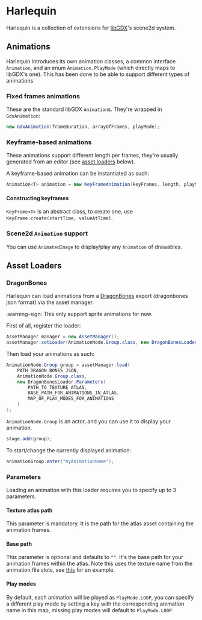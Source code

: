 # Harlequin

Harlequin is a collection of extensions for [libGDX](https://github.com/libgdx/libgdx)'s scene2d system.

## Animations

Harlequin introduces its own animation classes, a common interface `Animation`, and an enum `Animation.PlayMode` (which directly maps to libGDX's one). This has been done to be able to support different types of animations

### Fixed frames animations

These are the standard libGDX `Animation`s. They're wrapped in `GdxAnimation`:

```java
new GdxAnimation(frameDuration, arrayOfFrames, playMode);
```

### Keyframe-based animations

These animations support different length per frames, they're usually generated from an editor (see [asset loaders](#asset-loaders) below).

A keyframe-based animation can be instantiated as such:
```java
Animation<T> animation = new KeyFrameAnimation(keyFrames, length, playMode);
```

#### Constructing keyframes

`KeyFrame<T>` is an abstract class, to create one, use `KeyFrame.create(startTime, valueAtTime)`.

### Scene2d `Animation` support

You can use `AnimatedImage` to display/play any `Animation` of drawables.

## Asset Loaders

### DragonBones

Harlequin can load animations from a [DragonBones](https://docs.egret.com/dragonbones/en) export (dragonbones json format) via the asset manager.

:warning-sign: This only support sprite animations for now.

First of all, register the loader:

```java
AssetManager manager = new AssetManager();
assetManager.setLoader(AnimationNode.Group.class, new DragonBonesLoader());
```

Then load your animations as such:

```java
AnimationNode.Group group = assetManager.load(
    PATH_DRAGON_BONES_JSON,
    AnimationNode.Group.class,
    new DragonBonesLoader.Parameters(
        PATH_TO_TEXTURE_ATLAS,
        BASE_PATH_FOR_ANIMATIONS_IN_ATLAS,
        MAP_OF_PLAY_MODES_FOR_ANIMATIONS
    )
);
```

`AnimationNode.Group` is an actor, and you can use it to display your animation.

```java
stage.add(group);
```

To start/change the currently displayed animation:

```java
animationGroup.enter("myAnimationName");
```

### Parameters

Loading an animation with this loader requires you to specify up to 3 parameters.

#### Texture atlas path

This parameter is mandatory. It is the path for the atlas asset containing the animation frames.

#### Base path

This parameter is optional and defaults to `""`. It's the base path for your animation frames within the atlas. Note this uses the texture name from the animation file slots, see [this](https://github.com/fourlastor/libgdx-java-base/blob/9670a60dabedb2b44dc58b62dc186bacbbcd15ef/assets/images/included/animations/dancer/dancer.json#L40-L162) for an example.

#### Play modes

By default, each animation will be played as `PlayMode.LOOP`, you can specify a different play mode by setting a key with the corresponding animation name in this map, missing play modes will default to `PlayMode.LOOP`.
